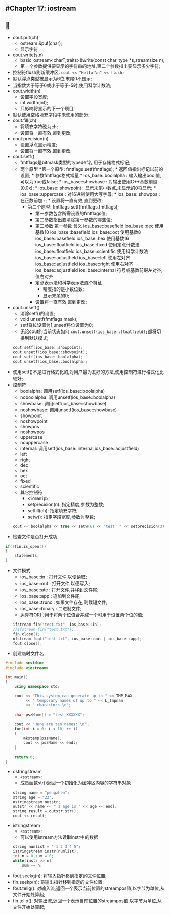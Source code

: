 #Chapter 17: iostream
---
:banana:
---
* cout.put(ch)
    * ostream &put(char);
    * 显示字符
* cout.write(s,n)
    * basic_ostream<charT,traits>&write(const char_type *s,streamsize n);
    * 第一个参数提供要显示的字符串的地址,第二个参数指出要显示多少字符;
* 控制符flush刷新缓冲区: `cout << "Hello!\n" << flush;`
* 默认浮点类型被显示为6位,末尾0不显示;
* 当指数大于等于6或小于等于-5时,使用科学计数法;
* cout.width(n)
    * 设置字段宽度;
    * int width(int);
    * 只影响将显示的下一个项目;
* 默认使用空格填充字段中未使用的部分;
* cout.fill(ch)
    * 将填充字符改为ch;
    * 设置将一直有效,直到更改;
* cout.precision(n)
    * 设置浮点显示精度;
    * 设置将一直有效,直到更改;
* cout.setf()
    * fmtflags是bitmask类型的typedef名,用于存储格式标记;
    * 两个原型
        *第一个原型: fmtflags setf(fmtflags);
            * 返回值指出标记以前的设置;
            * 参数fmtflags格式常量
                * ios_base::boolalpha : 输入输出bool值,可以为true或false;
                * ios_base::showbase : 对输出使用C++基数前缀(0,0x);
                * ios_base::showpoint : 显示末尾小数点,未显示的0将显示;
                * ios_base::uppercase : 对16进制使用大写字母;
                * ios_base::showpos : 在正数前加+;
            * 设置将一直有效,直到更改;
        * 第二个原型: fmtflags setf(fmtflags,fmtflags);
            * 第一参数包含所需设置的fmtflags值;
            * 第二参数指出要清除第一参数的哪些位;
            * 第二参数  第一参数    含义
               ios_base::basefield  ios_base::dec   使用基数10
               ios_base::basefield  ios_base::oct   使用基数8
               ios_base::basefield  ios_base::hex   使用基数16
               ios_base::floatfield ios_base::fixed 使用定点计数法
               ios_base::floatfield ios_base::scientific    使用科学计数法
               ios_base::adjustfield    ios_base::left 使用左对齐
               ios_base::adjustfield    ios_base::right 使用右对齐
               ios_base::adjustfield    ios_base::internal  符号或基数前缀左对齐,值右对齐
            * 定点表示法和科学表示法连个特征
                * 精度指的是小数位数;
                * 显示末尾的0;    
            * 设置将一直有效,直到更改;
* cout.unsetf()
    * 消除setf()的设置;
    * void unsetf(fmtflags mask);
    * setf将位设置为1,unsetf将位设置为0;
    * 无论cout的当前状态如何,`cout.unsetf(ios_base::floatfield);`都将切换到默认模式;
    ```C++
    cout.setf(ios_base::showpoint);
    cout.unsetf(ios_base::showpoint);
    cout.setf(ios_base::boolalpha);
    cout.unsetf(ios_base::boolalpha);
    ```
* 使用setf()不是进行格式化的,对用户最为友好的方法,使用控制符进行格式化比较好;
* 控制符
    * boolalpha: 调用setf(ios_base::boolalpha)
    * noboolalpha: 调用unsetf(ios_base::boolalpha)
    * showbase: 调用setf(ios_base::showbase)
    * noshowbase: 调用unsetf(ios_base::showbase)
    * showpoint
    * noshowpoint
    * showpos
    * noshowpos
    * uppercase
    * nouppercase
    * internal: 调用setf(ios_base::internal,ios_base::adjustfield)
    * left
    * right
    * dec
    * hex
    * oct
    * fixed
    * scientific
    * 其它控制符
        * `<iomanip>`;
        * setprecision(n): 指定精度,参数为整数;
        * setfill(ch): 指定填充字符;
        * setw(): 指定字段宽度,参数为整数;
    ```C++
    cout << boolalpha << true << setw(6) << "test  " << setprecision(3) << 12.00 << endl;
    ```   
* 检查文件是否打开成功
```C++
if(!fin.is_open())
{   
    statements;
}
```
* 文件模式
    * ios_base::in : 打开文件,以便读取;
    * ios_base::out : 打开文件,以便写入;
    * ios_base::ate : 打开文件,并移到文件尾;
    * ios_base::app : 追加到文件尾;
    * ios_base::trunc : 如果文件存在,则截短文件;
    * ios_base::binary : 二进制文件;
    * 运算符OR(|)用于将两个位值合并成一个可用于设置两个位的值;
    ```C++
    ifstream fin("test.txt", ios_base::in);
    //ifstream fin("test.txt");
    fin.close();
    ofstream fout("test.txt", ios_base::out | ios_base::app);
    fout.close();
    ```
* 创建临时文件名
```C++
#include <cstdio>
#include <iostream>

int main()
{
	using namespace std;
	
	cout << "This system can generate up to " << TMP_MAX
	     << " temporary names of up to " << L_tmpnam
	     << " charactors.\n";
	
	char pszName[] = "test_XXXXXX";
	
	cout << "Here are ten names: \n";
	for(int i = 0; i < 10; ++ i)
	{
		mkstemp(pszName);
		cout << pszName << endl;
	}
	
	return 0;
}   
```
* ostringstream
    * `<sstream>`;
    * 成员函数str()返回一个初始化为缓冲区内容的字符串对象
    ```C++
    string name = "pengzhen";
    string age = "23";
    ostringstream outstr;
    outstr << name << "'s age is " << age << endl;
    string result = outstr.str();
    cout << result;
    ```
* istringstream
    * `<sstream>`;
    * 可以使用istream方法读取instr中的数据
    ```C++
    string numlist = " 1 2 3 4 5";
    istringstream instr(numlist);
    int n = 0,sum = 0;
    while(instr >> n)
        sum += n;
    ```
* fout.seekg(n): 将输入指针移到指定的文件位置;
* fin.seekp(n): 将输出指针移到指定的文件位置;                     
* fout.tellg(): 对输入流,返回一个表示当前位置的streampos值,以字节为单位,从文件开始处算起;
* fin.tellp(): 对输出流,返回一个表示当前位置的streampos值,以字节为单位,从文件开始处算起;    
                                                  
                                           